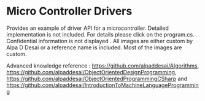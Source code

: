 # Micro Controller Drivers

Provides an example of driver API for a microcontroller. Detailed implementation is not included. For details please click on the program.cs. Confidential information is not displayed . All images are either custom by Alpa D Desai or a reference name is included. Most of the images are custom. 

Advanced knowledge reference : https://github.com/alpaddesai/Algorithms, https://github.com/alpaddesai/ObjectOrientedDesignProgramming,  https://github.com/alpaddesai/ObjectOrientedProgrammingCSharp and https://github.com/alpaddesai/IntroductionToMachineLanguageProgramming


